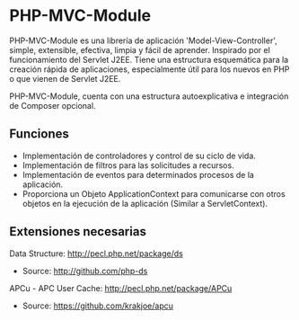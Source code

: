 # PHP-MVC-Module
PHP-MVC-Module es una librería de aplicación 'Model-View-Controller', simple, extensible, efectiva, limpia y fácil de aprender. Inspirado por el funcionamiento del Servlet J2EE.
Tiene una estructura esquemática para la creación rápida de aplicaciones, especialmente útil para los nuevos en PHP o que vienen de Servlet J2EE.

PHP-MVC-Module, cuenta con una estructura autoexplicativa e integración de Composer opcional.

## Funciones
-   Implementación de controladores y control de su ciclo de vida.
-   Implementación de filtros para las solicitudes a recursos.
-   Implementación de eventos para determinados procesos de la aplicación.
-   Proporciona un Objeto ApplicationContext para comunicarse con otros objetos en la ejecución de la aplicación (Similar a ServletContext).

## Extensiones necesarias
Data Structure: http://pecl.php.net/package/ds
-	Source:	http://github.com/php-ds

APCu - APC User Cache: http://pecl.php.net/package/APCu
-	Source:	https://github.com/krakjoe/apcu

